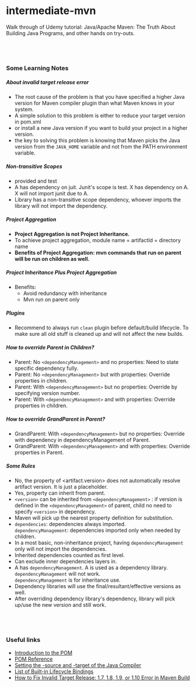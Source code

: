 # intermediate-mvn
Walk through of Udemy tutorial: Java/Apache Maven: The Truth About Building Java Programs, and other hands on try-outs.


&nbsp;
----
### Some Learning Notes ###
##### About invalid target release error #####
* The root cause of the problem is that you have specified a higher Java version for Maven compiler plugin than what Maven knows in your system.
* A simple solution to this problem is either to reduce your target version in pom.xml 
* or install a new Java version if you want to build your project in a higher version. 
* the key to solving this problem is knowing that Maven picks the Java version from the `JAVA_HOME` variable and not from the PATH environment variable. 
&nbsp;

##### Non-transitive Scopes #####
* provided and test
* A has dependency on juit. Junit's scope is test. X has dependency on A.  
X will not import junit due to A. 
* Library has a non-transitive scope dependency, whoever imports the library will not import the dependency. 
&nbsp;

##### Project Aggregation #####
* **Project Aggregation is not Project Inheritance.** 
* To achieve project aggregation, module name = artifactId =  directory name
* **Benefits of Project Aggregation: mvn commands that run on parent will be run on children as well.**
&nbsp;
    
##### Project Inheritance Plus Project Aggregation #####
* Benefits: 
  * Avoid redundancy with inheritance
  * Mvn run on parent only
&nbsp;

##### Plugins #####
* Recommend to always run `clean` plugin before default/build lifecycle. To make sure all old stuff is cleaned up
and will not affect the new builds. 
&nbsp;

##### How to override Parent in Children? #####
* Parent: No `<dependencyManagement>` and no properties: Need to state specific dependency fully. 
* Parent: No `<dependencyManagement>` but with properties: Override properties in children. 
* Parent: With `<dependencyManagement>` but no properties: Override by specifying version number. 
* Parent: With `<dependencyManagement>` and with properties: Override properties in children.
&nbsp;

##### How to override GrandParent in Parent? #####
* GrandParent: With `<dependencyManagement>` but no properties: Override with dependency in dependencyManagement of Parent. 
* GrandParent: With `<dependencyManagement>` and with properties: Override properties in Parent. 
&nbsp;

##### Some Rules #####
* No, the property of <artifact.version> does not automatically resolve artifact version. It is just a placeholder.
* Yes, property can inherit from parent. 
* `<version>` can be inherited from `<dependencyManagement>` : if version is defined in the `<dependencyManagement>` of parent, 
 child no need to specify `<version>` in dependency. 
* Maven will pick up the nearest property definition for substitution. 
* `dependencies`: dependencies always imported.    
`dependencyManagement`: dependencies imported only when needed by children.
* In a most basic, non-inheritance project, having `dependencyManagement` only will not import the dependencies. 
&nbsp;
* Inherited dependencies counted as first level. 
* Can exclude inner dependencies layers in. 
* A has `dependencyManagement`. A is used as a dependency library. `dependencyManagement` will not work.   
`dependencyManagement` is for inheritance use.
* Dependency libraries will use the final/resultant/effective versions as well. 
* After overriding dependency library's dependency, library will pick up/use the new version and still work.       


&nbsp;
----
### Useful links ###
* [Introduction to the POM](http://maven.apache.org/guides/introduction/introduction-to-the-pom.html#)
* [POM Reference](http://maven.apache.org/pom.html)
* [Setting the -source and -target of the Java Compiler](http://maven.apache.org/plugins/maven-compiler-plugin/examples/set-compiler-source-and-target.html)
* [List of Built-in Lifecycle Bindings](http://maven.apache.org/guides/introduction/introduction-to-the-lifecycle.html)
* [How to Fix Invalid Target Release: 1.7, 1.8, 1.9, or 1.10 Error in Maven Build](https://dzone.com/articles/how-to-fix-invalid-target-release-17-18-19-or-110)

